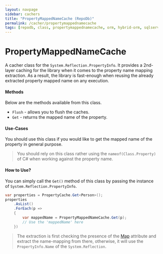 ```yaml
---
layout: navpage
sidebar: cachers
title: "PropertyMappedNameCache (RepoDb)"
permalink: /cacher/propertymappednamecache
tags: [repodb, class, propertymappednamecache, orm, hybrid-orm, sqlserver, sqlite, mysql, postgresql]
---
```


# PropertyMappedNameCache

A cacher class for the `System.Reflection.PropertyInfo`. It provides a 2nd-layer caching for the library when it comes to the property name mapping extraction. As a result, the library is fast-enough when reusing the already extracted property mapped name on any execution.

#### Methods

Below are the methods available from this class.

- `Flush` - allows you to flush the caches.
- `Get` - returns the mapped name of the property.

#### Use-Cases

You should use this class if you would like to get the mapped name of the property in general purpose.

> You should rely on this class rather using the `nameof(Class.Property)` of C# when working against the property name.

#### How to Use?

You can simply call the `Get()` method of this class by passing the instance of `System.Reflection.PropertyInfo`.

```csharp
var properties = PropertyCache.Get<Person>();
properties
    .AsList()
    .ForEach(p =>
    {
        var mappedName = PropertyMappedNameCache.Get(p);
        // Use the 'mappedName' here
    })
```

> The extraction is first checking the presence of the [Map](/attribute/map#property-mapping) attribute and extract the name-mapping from there, otherwise, it will use the `PropertyInfo.Name` of the `System.Reflection`.